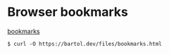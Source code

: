 # Browser bookmarks

[bookmarks](/files/bookmarks.html)

	$ curl -O https://bartol.dev/files/bookmarks.html
